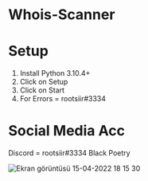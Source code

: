 # Whois-Scanner

# Setup
1. Install Python 3.10.4+
2. Click on Setup
3. Click on Start
4. For Errors = rootsiir#3334

# Social Media Acc
Discord = rootsiir#3334
Black Poetry


![Ekran görüntüsü 15-04-2022 18 15 30](https://user-images.githubusercontent.com/98325453/163588105-681d4f5b-ba74-4021-b7c5-39ea3d03c77c.png)
